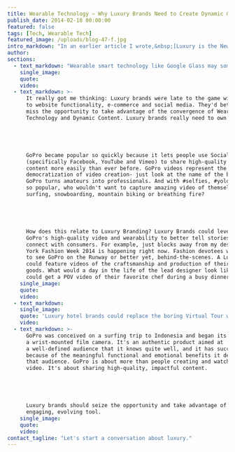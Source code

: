 ```yaml
---
title: Wearable Technology – Why Luxury Brands Need to Create Dynamic GoPro Content
publish_date: 2014-02-18 00:00:00
featured: false
tags: [Tech, Wearable Tech]
featured_image: /uploads/blog-47-f.jpg
intro_markdown: "In an earlier article I wrote,&nbsp;[Luxury is the New Black](http://ogroup.net/luxury_branding_blog/the-new-black/), I talked about brands using the word \"black\" to denote a high-end offering. So I wasn't completely surprised to see that GoPro, the amazing video camera brand, had released a new model, \"GoPro Hero 3 Black Edition.\"​"
author:
sections:
  - text_markdown: "Wearable smart technology like Google Glass may someday be ubiquitous, but for now GoPro is dominating, and the brand seems to have reached the tipping point. (In fact, while writing this article, GoPro announced its IPO.) It's everywhere. And it's more than a camera company. It's a content platform unto itself.​"
    single_image:
    quote:
    video:
  - text_markdown: >-
      It really got me thinking: Luxury brands were late to the game with regard
      to website functionality, e-commerce and social media. They'd better not
      miss the opportunity to take advantage of the convergence of Wearable
      Technology and Dynamic Content. Luxury brands really need to own this one.





      GoPro became popular so quickly because it lets people use Social Media
      (specifically Facebook, YouTube and Vimeo) to share high-quality video
      content more easily than ever before. GoPro videos represent the
      democratization of video creation- just look at the name of the brand.
      GoPro turns amateurs into professionals. And with #selfies, #yolo and #fomo
      so popular, who wouldn't want to capture amazing video of themselves
      surfing, snowboarding, mountain biking or breathing fire?





      How does this relate to Luxury Branding? Luxury Brands could leverage
      GoPro's high-quality video and wearability to better tell stories and
      connect with consumers. For example, just blocks away from my desk, New
      York Fashion Week 2014 is happening right now. Fashion devotees would love
      to see GoPro on the Runway or better yet, behind-the-scenes. A Luxury brand
      could feature videos of the craftsmanship and production of their high-end
      goods. What would a day in the life of the lead designer look like? Foodies
      could get a POV video of their favorite chef during a busy dinner shift.​
    single_image:
    quote:
    video:
  - text_markdown:
    single_image:
    quote: 'Luxury hotel brands could replace the boring Virtual Tour with dynamic, branded content to show an amazing property or experience to potential guests.'
    video:
  - text_markdown: >-
      GoPro was conceived on a surfing trip to Indonesia and began its life as
      a wrist-mounted film camera. It's an authentic product aimed at
      a well-defined audience that it knows quite well, and it has succeeded
      because of the meaningful functional and emotional benefits it delivers to
      that audience. GoPro is about more than people creating and watching great
      video. It's about sharing high-quality, impactful content.





      Luxury brands should seize the opportunity and take advantage of this
      engaging, evolving tool.​
    single_image:
    quote:
    video:
contact_tagline: "Let's start a conversation about luxury."
---
```




